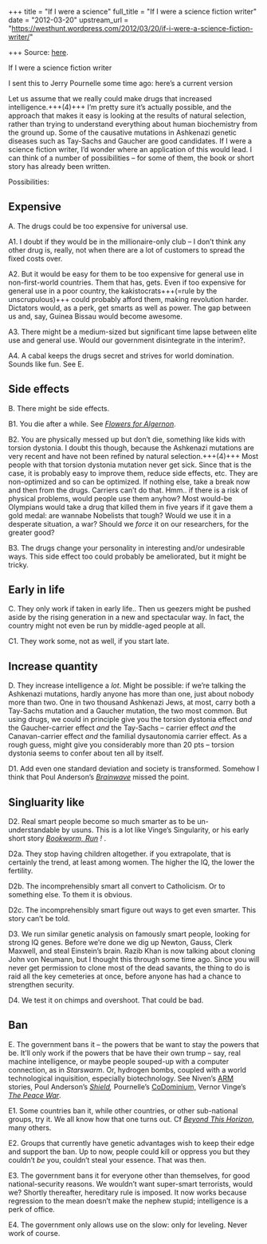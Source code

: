 +++
title = "If I were a science"
full_title = "If I were a science fiction writer"
date = "2012-03-20"
upstream_url = "https://westhunt.wordpress.com/2012/03/20/if-i-were-a-science-fiction-writer/"

+++
Source: [here](https://westhunt.wordpress.com/2012/03/20/if-i-were-a-science-fiction-writer/).

If I were a science fiction writer

I sent this to Jerry Pournelle some time ago: here’s a current version

Let us assume that we really could make drugs that increased
intelligence.+++(4)+++ I’m pretty sure it’s actually possible, and the approach
that makes it easy is looking at the results of natural selection,
rather than trying to understand everything about human biochemistry
from the ground up. Some of the causative mutations in Ashkenazi
genetic diseases such as Tay-Sachs and Gaucher are good candidates. If I
were a science fiction writer, I’d wonder where an application of this
would lead. I can think of a number of possibilities – for some of them,
the book or short story has already been written.

Possibilities:

## Expensive

A. The drugs could be too expensive for universal use.

A1. I doubt if they would be in the millionaire-only club – I don’t
think any other drug is, really, not when there are a lot of customers
to spread the fixed costs over.

A2. But it would be easy for them to be too expensive for general use in
non-first-world countries. Them that has, gets. Even if too expensive
for general use in a poor country, the kakistocrats+++(=rule by the unscrupulous)+++ could probably
afford them, making revolution harder. Dictators would, as a perk, get
smarts as well as power. The gap between us and, say, Guinea Bissau
would become awesome.

A3. There might be a medium-sized but significant time lapse between
elite use and general use. Would our government disintegrate in the
interim?.

A4. A cabal keeps the drugs secret and strives for world domination.
Sounds like fun. See E.

## Side effects
B. There might be side effects.

B1. You die after a while. See *[Flowers for
Algernon](https://www.amazon.com/gp/product/0156030306/ref=as_li_tl?ie=UTF8&tag=the10000yeaex-20&camp=1789&creative=9325&linkCode=as2&creativeASIN=0156030306&linkId=8baf99d917b46503486dc91e5137241e)*.

B2. You are physically messed up but don’t die, something like kids with
torsion dystonia. I doubt this though, because the Ashkenazi mutations
are very recent and have not been refined by natural selection.+++(4)+++ Most
people with that torsion dystonia mutation never get sick. Since that is
the case, it is probably easy to improve them, reduce side effects, etc.
They are non-optimized and so can be optimized. If nothing else, take a
break now and then from the drugs. Carriers can’t do that. Hmm.. if
there is a risk of physical problems, would people use them anyhow? Most
would-be Olympians would take a drug that killed them in five years if
it gave them a gold medal: are wannabe Nobelists that tough? Would we
use it in a desperate situation, a war? Should we *force* it on our
researchers, for the greater good?

B3. The drugs change your personality in interesting and/or undesirable
ways. This side effect too could probably be ameliorated, but it might
be tricky.

## Early in life
C. They only work if taken in early life.. Then us geezers might be
pushed aside by the rising generation in a new and spectacular way. In
fact, the country might not even be run by middle-aged people at all.

C1. They work some, not as well, if you start late.

## Increase quantity
D. They increase intelligence a *lot*. Might be possible: if we’re
talking the Ashkenazi mutations, hardly anyone has more than one, just
about nobody more than two. One in two thousand Ashkenazi Jews, at most,
carry both a Tay-Sachs mutation and a Gaucher mutation, the two most
common. But using drugs, we could in principle give you the torsion
dystonia effect *and* the Gaucher-carrier effect *and* the Tay-Sachs –
carrier effect *and* the Canavan-carrier effect *and* the familial
dysautonomia carrier effect. As a rough guess, might give you
considerably more than 20 pts – torsion dystonia seems to confer about
ten all by itself.

D1. Add even one standard deviation and society is transformed. Somehow
I think that Poul Anderson’s
*[Brainwave](https://www.amazon.com/gp/product/B000MD6QEE/ref=as_li_tl?ie=UTF8&tag=the10000yeaex-20&camp=1789&creative=9325&linkCode=as2&creativeASIN=B000MD6QEE&linkId=64f4c6e5701a3fc067127a24477255a3)*
missed the point.

## Singluarity like
D2. Real smart people become so much smarter as to be un-understandable
by usuns. This is a lot like Vinge’s Singularity, or his early short
story *[Bookworm, Run](https://www.amazon.com/gp/product/B00201DK22/ref=as_li_tl?ie=UTF8&tag=the10000yeaex-20&camp=1789&creative=9325&linkCode=as2&creativeASIN=B00201DK22&linkId=e46b8029279abc0d409656d1ed199331)
!* .

D2a. They stop having children altogether. if you extrapolate, that is
certainly the trend, at least among women. The higher the IQ, the lower
the fertility.

D2b. The incomprehensibly smart all convert to Catholicism. Or to
something else. To them it is obvious.

D2c. The incomprehensibly smart figure out ways to get even smarter.
This story can’t be told.

D3. We run similar genetic analysis on famously smart people, looking
for strong IQ genes. Before we’re done we dig up Newton, Gauss, Clerk
Maxwell, and steal Einstein’s brain. Razib Khan is now talking about
cloning John von Neumann, but I thought this through some time ago.
Since you will never get permission to clone most of the dead savants,
the thing to do is raid all the key cemeteries at once, before anyone
has had a chance to strengthen security.

D4. We test it on chimps and overshoot. That could be bad.

## Ban
E. The government bans it – the powers that be want to stay the powers
that be. It’ll only work if the powers that be have their own trump –
say, real machine intelligence, or maybe people souped-up with a
computer connection, as in *Starswarm*. Or, hydrogen bombs, coupled with
a world technological inquisition, especially biotechnology. See Niven’s
[ARM](https://www.amazon.com/gp/product/B001TLZEUK/ref=as_li_tl?ie=UTF8&tag=the10000yeaex-20&camp=1789&creative=9325&linkCode=as2&creativeASIN=B001TLZEUK&linkId=1e550b1b721e7ba124a435385d80de18)
stories, Poul Anderson’s
*[Shield](https://www.amazon.com/gp/product/0425047040/ref=as_li_tl?ie=UTF8&tag=the10000yeaex-20&camp=1789&creative=9325&linkCode=as2&creativeASIN=0425047040&linkId=488940518aeeabd9b61441918e1d2a8d),*
Pournelle’s
[CoDominium,](https://www.amazon.com/gp/product/B00APAH4ZE/ref=as_li_tl?ie=UTF8&tag=the10000yeaex-20&camp=1789&creative=9325&linkCode=as2&creativeASIN=B00APAH4ZE&linkId=eb1f9eedd66c5ac2d605dde3a4528767)
Vernor Vinge’s *[The Peace
War](https://www.amazon.com/gp/product/B003E74BSS/ref=as_li_tl?ie=UTF8&tag=the10000yeaex-20&camp=1789&creative=9325&linkCode=as2&creativeASIN=B003E74BSS&linkId=28847a7a6fbad3eff883fb32b8c9993e)*.

E1. Some countries ban it, while other countries, or other sub-national
groups, try it. We all know how that one turns out. Cf *[Beyond This
Horizon](https://www.amazon.com/gp/product/0743435613/ref=as_li_tl?ie=UTF8&tag=the10000yeaex-20&camp=1789&creative=9325&linkCode=as2&creativeASIN=0743435613&linkId=b9f2e1a3824395e9970a47108287ffd3)*,
many others.

E2. Groups that currently have genetic advantages wish to keep their
edge and support the ban. Up to now, people could kill or oppress you
but they couldn’t *be* you, couldn’t steal your essence. That was then.

E3. The government bans it for everyone other than themselves, for good
national-security reasons. We wouldn’t want super-smart terrorists,
would we? Shortly thereafter, hereditary rule is imposed. It now works
because regression to the mean doesn’t make the nephew stupid;
intelligence is a perk of office.

E4. The government only allows use on the slow: only for leveling. Never
work of course.

